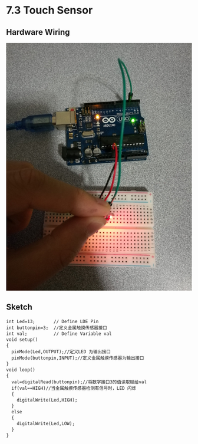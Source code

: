 # 7.3 Touch Sensor

## Hardware Wiring
![Image](../../Examples/sensor-kit-for-arduino/032_touch.jpg)

## Sketch
```
int Led=13;       // Define LDE Pin
int buttonpin=3;  //定义金属触摸传感器接口
int val;          // Define Variable val
void setup()
{
  pinMode(Led,OUTPUT);//定义LED 为输出接口
  pinMode(buttonpin,INPUT);//定义金属触摸传感器为输出接口
}
void loop()
{
  val=digitalRead(buttonpin);//将数字接口3的值读取赋给val
  if(val==HIGH)//当金属触摸传感器检测有信号时，LED 闪烁
  {
    digitalWrite(Led,HIGH);
  }
  else
  {
    digitalWrite(Led,LOW);
  }
}
```